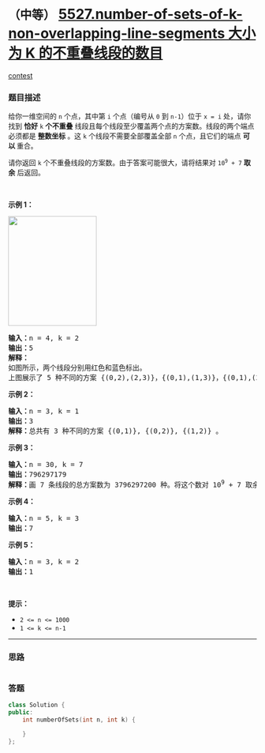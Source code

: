 # `（中等）` [5527.number-of-sets-of-k-non-overlapping-line-segments 大小为 K 的不重叠线段的数目](https://leetcode-cn.com/problems/number-of-sets-of-k-non-overlapping-line-segments/)

[contest](https://leetcode-cn.com/contest/biweekly-contest-37/problems/number-of-sets-of-k-non-overlapping-line-segments/)

### 题目描述
<p>给你一维空间的&nbsp;<code>n</code>&nbsp;个点，其中第&nbsp;<code>i</code>&nbsp;个点（编号从&nbsp;<code>0</code> 到&nbsp;<code>n-1</code>）位于&nbsp;<code>x = i</code>&nbsp;处，请你找到&nbsp;<strong>恰好</strong>&nbsp;<code>k</code>&nbsp;<strong>个不重叠</strong>&nbsp;线段且每个线段至少覆盖两个点的方案数。线段的两个端点必须都是&nbsp;<strong>整数坐标</strong>&nbsp;。这&nbsp;<code>k</code>&nbsp;个线段不需要全部覆盖全部&nbsp;<code>n</code>&nbsp;个点，且它们的端点&nbsp;<strong>可以&nbsp;</strong>重合。</p>

<p>请你返回 <code>k</code>&nbsp;个不重叠线段的方案数。由于答案可能很大，请将结果对&nbsp;<code>10<sup>9</sup> + 7</code>&nbsp;<strong>取余</strong> 后返回。</p>

<p>&nbsp;</p>

<p><strong>示例 1：</strong></p>
<img style="width: 179px; height: 222px;" src="https://assets.leetcode-cn.com/aliyun-lc-upload/uploads/2020/10/17/ex1.png" alt="">
<pre><b>输入：</b>n = 4, k = 2
<b>输出：</b>5
<strong>解释：
</strong>如图所示，两个线段分别用红色和蓝色标出。
上图展示了 5 种不同的方案 {(0,2),(2,3)}，{(0,1),(1,3)}，{(0,1),(2,3)}，{(1,2),(2,3)}，{(0,1),(1,2)} 。</pre>

<p><strong>示例 2：</strong></p>

<pre><b>输入：</b>n = 3, k = 1
<b>输出：</b>3
<strong>解释：</strong>总共有 3 种不同的方案 {(0,1)}, {(0,2)}, {(1,2)} 。
</pre>

<p><strong>示例 3：</strong></p>

<pre><b>输入：</b>n = 30, k = 7
<b>输出：</b>796297179
<strong>解释：</strong>画 7 条线段的总方案数为 3796297200 种。将这个数对 10<sup>9</sup> + 7 取余得到 796297179 。
</pre>

<p><strong>示例 4：</strong></p>

<pre><b>输入：</b>n = 5, k = 3
<b>输出：</b>7
</pre>

<p><strong>示例 5：</strong></p>

<pre><b>输入：</b>n = 3, k = 2
<b>输出：</b>1</pre>

<p>&nbsp;</p>

<p><strong>提示：</strong></p>

<ul>
	<li><code>2 &lt;= n &lt;= 1000</code></li>
	<li><code>1 &lt;= k &lt;= n-1</code></li>
</ul>


---
### 思路
```
```



### 答题
``` C++
class Solution {
public:
    int numberOfSets(int n, int k) {

    }
};
```




